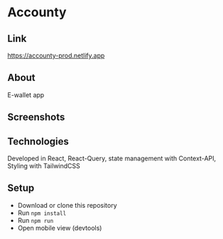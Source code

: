 # Accounty

## Link
https://accounty-prod.netlify.app

## About
E-wallet app

## Screenshots

## Technologies
Developed in React, React-Query, state management with Context-API,
Styling with TailwindCSS

## Setup
* Download or clone this repository
* Run `npm install`
* Run `npm run`
* Open mobile view (devtools)

